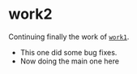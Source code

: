 # work2 

Continuing finally the work of [`work1`](../work1/).
- This one did some bug fixes. 
- Now doing the main one here 

